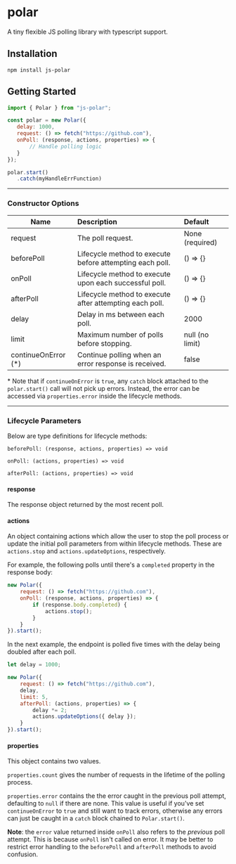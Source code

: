 # polar
 A tiny flexible JS polling library with typescript support.
 
## Installation

`npm install js-polar`

## Getting Started
 
 ```js
import { Polar } from "js-polar";

const polar = new Polar({
    delay: 1000,
    request: () => fetch("https://github.com"),
    onPoll: (response, actions, properties) => {
        // Handle polling logic
    }
});

polar.start()
    .catch(myHandleErrFunction)
```

---

### Constructor Options

| Name       | Description  | Default
| ------------- |:-------------|:------------- |
| request      | The poll request. | None (required) |
| beforePoll | Lifecycle method to execute before attempting each poll. | () => {} |
| onPoll | Lifecycle method to execute upon each successful poll. | () => {} |
| afterPoll | Lifecycle method to execute after attempting each poll. | () => {} |
| delay      | Delay in ms between each poll. | 2000 |
| limit      | Maximum number of polls before stopping. | null (no limit) |
| continueOnError (*)      | Continue polling when an error response is received. | false |

\* Note that if `continueOnError` is `true`, any `catch` block attached to the
`polar.start()` call will not pick up errors. Instead, the error can be accessed
via `properties.error` inside the lifecycle methods.

---

### Lifecycle Parameters

Below are type definitions for lifecycle methods:

`beforePoll: (response, actions, properties) => void`

`onPoll: (actions, properties) => void`

`afterPoll: (actions, properties) => void`

#### response

The response object returned by the most recent poll.

#### actions

An object containing actions which allow the user to stop the poll process
or update the initial poll parameters from within lifecycle methods. These are `actions.stop` and `actions.updateOptions`, respectively.

For example, the following polls until there's
a `completed` property in the response body:

```js
new Polar({
    request: () => fetch("https://github.com"),
    onPoll: (response, actions, properties) => {
        if (response.body.completed) {
            actions.stop();
        }
    }
}).start();
```

In the next example, the endpoint is polled five times with the
delay being doubled after each poll.

```js
let delay = 1000;

new Polar({
    request: () => fetch("https://github.com"),
    delay,
    limit: 5,
    afterPoll: (actions, properties) => {
        delay *= 2;
        actions.updateOptions({ delay });
    }
}).start();
```

#### properties

This object contains two values. 

`properties.count` gives 
the number of requests in the lifetime of the polling process.

`properties.error` contains the the error caught in the previous poll attempt,
defaulting to `null` if there are none. This value is useful if you've set
`continueOnError` to `true` and still want to track errors, otherwise any errors
can just be caught in a `catch` block chained to `Polar.start()`.

<b>Note</b>: the `error` value returned inside `onPoll` also refers
to the <i>previous</i> poll attempt. This is because `onPoll` isn't called
on error. It may be better to restrict error handling to the `beforePoll` and `afterPoll`
methods to avoid confusion.
